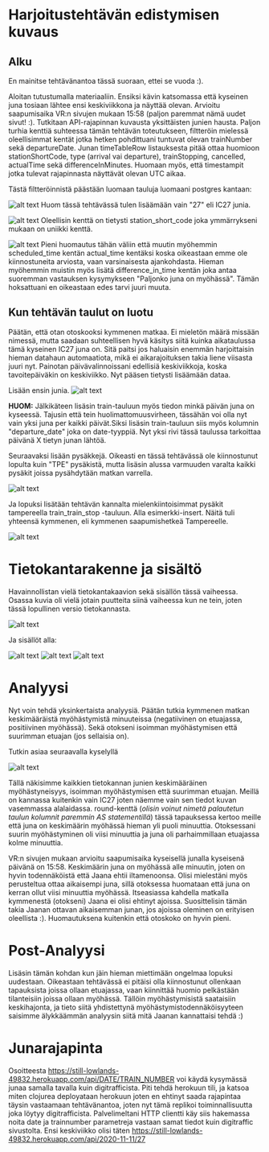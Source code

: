 # Harjoitustehtävän edistymisen kuvaus

## Alku
En mainitse tehtävänantoa tässä suoraan, ettei se vuoda :).

Aloitan tutustumalla materiaaliin. Ensiksi kävin katsomassa että kyseinen juna tosiaan lähtee ensi keskiviikkona ja näyttää olevan.
Arvioitu saapumisaika VR:n sivujen mukaan 15:58 (paljon paremmat nämä uudet sivut! :).
Tutkitaan API-rajapinnan kuvausta yksittäisten junien hausta. Paljon turhia kenttiä suhteessa tämän tehtävän toteutukseen, filtteröin mielessä oleellisimmat kentät
jotka hetken pohdittuani tuntuvat olevan trainNumber sekä departureDate. Junan timeTableRow listauksesta pitää ottaa huomioon stationShortCode, type (arrival vai departure), trainStopping, cancelled, actualTime sekä differenceInMinutes. Huomaan myös, että timestampit jotka tulevat rajapinnasta näyttävät olevan UTC aikaa.

Tästä filtteröinnistä päästään luomaan tauluja luomaani postgres kantaan:

![alt text](https://github.com/Konnila/harkkis/blob/main/creata_table_train.PNG "Create train")
Huom tässä tehtävässä tulen lisäämään vain "27" eli IC27 junia.

![alt text](https://github.com/Konnila/harkkis/blob/main/create_table_stop.PNG "Create train stop")
Oleellisin kenttä on tietysti station_short_code joka ymmärrykseni mukaan on uniikki kenttä.

![alt text](https://github.com/Konnila/harkkis/blob/main/create_table_train_train_stop.PNG "Create connecting table")
Pieni huomautus tähän väliin että muutin myöhemmin scheduled_time kentän actual_time kentäksi koska oikeastaan emme ole kiinnostuneita arviosta, vaan varsinaisesta ajankohdasta.
Hieman myöhemmin muistin myös lisätä difference_in_time kentän joka antaa suoremman vastauksen kysymykseen "Paljonko juna on myöhässä". Tämän hoksattuani en oikeastaan edes tarvi juuri muuta.

## Kun tehtävän taulut on luotu

Päätän, että otan otoskooksi kymmenen matkaa. Ei mieletön määrä missään nimessä, mutta saadaan suhteellisen hyvä käsitys siitä kuinka aikataulussa tämä kyseinen IC27 juna on. Sitä paitsi jos haluaisin enemmän harjoittaisin hieman datahaun automaatiota, mikä ei aikarajoituksen takia liene viisasta juuri nyt. Painotan päivävalinnoissani edellisiä keskiviikkoja, koska tavoitepäiväkin on keskiviikko.
Nyt pääsen tietysti lisäämään dataa. 

Lisään ensin junia.
![alt text](https://github.com/Konnila/harkkis/blob/main/insert_train.PNG "Insert trains")

**HUOM:** Jälkikäteen lisäsin train-tauluun myös tiedon minkä päivän juna on kyseessä. Tajusin että tein huolimattomuusvirheen, tässähän voi olla nyt vain yksi juna per kaikki päivät.Siksi lisäsin train-tauluun siis myös kolumnin "departure_date" joka on date-tyyppiä. Nyt yksi rivi tässä taulussa tarkoittaa päivänä X tietyn junan lähtöä.

Seuraavaksi lisään pysäkkejä. Oikeasti en tässä tehtävässä ole kiinnostunut lopulta kuin "TPE" pysäkistä, mutta lisäsin alussa varmuuden varalta kaikki pysäkit joissa pysähdytään matkan varrella.

![alt text](https://github.com/Konnila/harkkis/blob/main/insert_stops.PNG "Insert stops")

Ja lopuksi lisätään tehtävän kannalta mielenkiintoisimmat pysäkit tampereella train_train_stop -tauluun.
Alla esimerkki-insert. Näitä tuli yhteensä kymmenen, eli kymmenen saapumishetkeä Tampereelle. 

![alt text](https://github.com/Konnila/harkkis/blob/main/insert_train_train_stops.PNG "Insert stops")

# Tietokantarakenne ja sisältö

Havainnollistan vielä tietokantakaavion sekä sisällön tässä vaiheessa. Osassa kuvia oli vielä jotain puutteita siinä vaiheessa kun ne tein, joten tässä lopullinen versio tietokannasta.

![alt text](https://github.com/Konnila/harkkis/blob/main/diagram_db.PNG "Db Diagram")

Ja sisällöt alla:

![alt text](https://github.com/Konnila/harkkis/blob/main/analysis_table_train.PNG "")
![alt text](https://github.com/Konnila/harkkis/blob/main/analysis_table_train_stop.PNG "")
![alt text](https://github.com/Konnila/harkkis/blob/main/analysis_train_train_stop.PNG "")

# Analyysi

Nyt voin tehdä yksinkertaista analyysiä. Päätän tutkia kymmenen matkan keskimääräistä myöhästymistä minuuteissa (negatiivinen on etuajassa, positiivinen myöhässä). Sekä otokseni isoimman myöhästymisen että suurimman etuajan (jos sellaisia on).

Tutkin asiaa seuraavalla kyselyllä

![alt text](https://github.com/Konnila/harkkis/blob/main/SQL_analysis3.PNG "")

Tällä näkisimme kaikkien tietokannan junien keskimääräinen myöhästyneisyys, isoimman myöhästymisen että suurimman etuajan. Meillä on kannassa kuitenkin vain IC27 joten näemme vain sen tiedot kuvan vasemmassa alalaidassa. round-kenttä (*olisin voinut nimetä palautetun taulun kolumnit paremmin AS statementillä*) tässä tapauksessa kertoo meille että juna on keskimäärin myöhässä hieman yli puoli minuuttia. Otoksessani suurin myöhästyminen oli viisi minuuttia ja juna oli parhaimmillaan etuajassa kolme minuuttia.

VR:n sivujen mukaan arvioitu saapumisaika kyseisellä junalla kyseisenä päivänä on 15:58. Keskimäärin juna on myöhässä alle minuutin, joten on hyvin todennäköistä että Jaana ehtii iltamenoonsa. Olisi mielestäni myös perusteltua ottaa aikaisempi juna, sillä otoksessa huomataan että juna on kerran ollut viisi minuuttia myöhässä. Itseasiassa kahdella matkalla kymmenestä (otokseni) Jaana ei olisi ehtinyt ajoissa. Suosittelisin tämän takia Jaanan ottavan aikaisemman junan, jos ajoissa oleminen on erityisen oleellista :).
Huomautuksena kuitenkin että otoskoko on hyvin pieni.

# Post-Analyysi

Lisäsin tämän kohdan kun jäin hieman miettimään ongelmaa lopuksi uudestaan. Oikeastaan tehtävässä ei pitäisi olla kiinnostunut ollenkaan tapauksista joissa ollaan etuajassa,
vaan kiinnittää huomio pelkästään tilanteisiin joissa ollaan myöhässä. Tällöin myöhästymisistä saataisiin keskihajonta, ja tieto siitä yhdistettynä myöhästymistodennäköisyyteen saisimme älykkäämmän analyysin siitä mitä Jaanan kannattaisi tehdä :)

# Junarajapinta

Osoitteesta https://still-lowlands-49832.herokuapp.com/api/DATE/TRAIN_NUMBER voi käydä kysymässä junaa samalla tavalla kuin digitrafficista. Piti tehdä herokuun tili, ja katsoa miten clojurea deployataan herokuun joten en ehtinyt saada rajapintaa täysin vastaamaan tehtävänantoa, joten nyt tämä replikoi toiminnallisuutta joka löytyy digitrafficista. Palvelimeltani HTTP clientti käy siis hakemassa noita date ja trainnumber parametreja vastaan samat tiedot kuin digitraffic sivustolta. Ensi keskiviikko olisi täten https://still-lowlands-49832.herokuapp.com/api/2020-11-11/27



